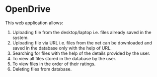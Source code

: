 # OpenDrive

This web application allows:

1) Uploading file from the desktop/laptop i.e. files already saved in the system.
2) Uploading file via URL i.e. files from the net can be downloaded and saved in the database only with the help of URL.
3) Searching for files with the help of the details provided by the user.
4) To view all files stored in the database by the user.
5) To view files in the order of their ratings.
6) Deleting files from database.
